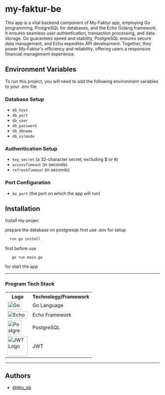 # my-faktur-be

This app is a vital backend component of My-Faktur app, employing Go programming, PostgreSQL for databases, and the Echo Golang framework. It ensures seamless user authentication, transaction processing, and data storage. Go guarantees speed and stability, PostgreSQL ensures secure data management, and Echo expedites API development. Together, they power My-Faktur's efficiency and reliability, offering users a responsive financial management experience.

## Environment Variables

To run this project, you will need to add the following environment variables to your .env file

### Database Setup

- `db_host`
- `db_port`
- `db_user`
- `db_password`
- `db_dbname`
- `db_sslmode`

### Authentication Setup

- `key_secret` (a 32-character secret, excluding $ or #)
- `accessTimeout` (in seconds)
- `refreshTimeout` (in seconds)

### Port Configuration

- `be_port` (the port on which the app will run)

## Installation

Install my-projec

prepare the database on postgresqk first use .env for setup

```bash
  run go install
```

first before use

```
   go run main.go
```

for start the app

---

### Program Tech Stack

<table>
  <tr>
    <th>Logo</th>
    <th>Technology/Framework</th>
  </tr>
  <tr>
    <td><img src="https://cdn.worldvectorlogo.com/logos/golang-1.svg" alt="Golang Logo" width="45" height="25"></td>
    <td>Go Language</td>
  </tr>
  <tr>
    <td><img src="https://echo.labstack.com/img/logo-light.svg" alt="Echo Logo" width="65" height="25"></td>
    <td>Echo Framework</td>
  </tr>
  <tr>
    <td><img src="https://e7.pngegg.com/pngimages/173/36/png-clipart-postgresql-logo-computer-software-database-open-source-s-text-head.png" alt="PostgreSQL Logo" width="45" height="45"></td>
    <td>PostgreSQL</td>
  </tr>
  <tr>
    <td><img src="https://cdn.worldvectorlogo.com/logos/jwtio-json-web-token.svg" alt="JWT Logo" width="65" height="65"></td>
    <td>JWT</td>
  </tr>
</table>

---

## Authors

- [@tiko_pb](https://github.com/tikopb)
